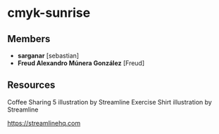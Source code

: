 # cmyk-sunrise

## Members
* **sarganar** [sebastian]
* **Freud Alexandro Múnera González** [Freud]
## Resources
Coffee Sharing 5 illustration by Streamline
Exercise Shirt illustration by Streamline

https://streamlinehq.com

